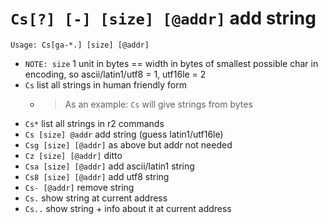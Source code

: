 <!-- TITLE: Cs -->

#  `Cs[?] [-] [size] [@addr]` add string


```
Usage: Cs[ga-*.] [size] [@addr]
```


- `NOTE: size` 1 unit in bytes == width in bytes of smallest possible char in encoding, so ascii/latin1/utf8 = 1, utf16le = 2
- `Cs` list all strings in human friendly form
	- > As an example: `Cs` will give strings from bytes
- `Cs*` list all strings in r2 commands
- `Cs [size] @addr` add string (guess latin1/utf16le)
- `Csg [size] [@addr]` as above but addr not needed
- `Cz [size] [@addr]` ditto
- `Csa [size] [@addr]` add ascii/latin1 string
- `Cs8 [size] [@addr]` add utf8 string
- `Cs- [@addr]` remove string
- `Cs.` show string at current address
- `Cs..` show string + info about it at current address

<p hidden>Cs Cs* Csg Cz Csa Cs8 Cs- Cs.. Cs.</p>